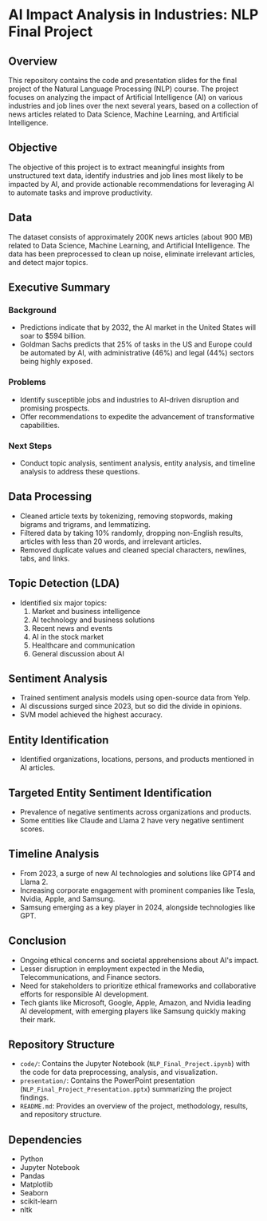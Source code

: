 # AI Impact Analysis in Industries: NLP Final Project

## Overview
This repository contains the code and presentation slides for the final project of the Natural Language Processing (NLP) course. The project focuses on analyzing the impact of Artificial Intelligence (AI) on various industries and job lines over the next several years, based on a collection of news articles related to Data Science, Machine Learning, and Artificial Intelligence.

## Objective
The objective of this project is to extract meaningful insights from unstructured text data, identify industries and job lines most likely to be impacted by AI, and provide actionable recommendations for leveraging AI to automate tasks and improve productivity.

## Data
The dataset consists of approximately 200K news articles (about 900 MB) related to Data Science, Machine Learning, and Artificial Intelligence. The data has been preprocessed to clean up noise, eliminate irrelevant articles, and detect major topics.

## Executive Summary
### Background
- Predictions indicate that by 2032, the AI market in the United States will soar to $594 billion.
- Goldman Sachs predicts that 25% of tasks in the US and Europe could be automated by AI, with administrative (46%) and legal (44%) sectors being highly exposed.

### Problems
- Identify susceptible jobs and industries to AI-driven disruption and promising prospects.
- Offer recommendations to expedite the advancement of transformative capabilities.

### Next Steps
- Conduct topic analysis, sentiment analysis, entity analysis, and timeline analysis to address these questions.

## Data Processing
- Cleaned article texts by tokenizing, removing stopwords, making bigrams and trigrams, and lemmatizing.
- Filtered data by taking 10% randomly, dropping non-English results, articles with less than 20 words, and irrelevant articles.
- Removed duplicate values and cleaned special characters, newlines, tabs, and links.

## Topic Detection (LDA)
- Identified six major topics:
  1. Market and business intelligence
  2. AI technology and business solutions
  3. Recent news and events
  4. AI in the stock market
  5. Healthcare and communication
  6. General discussion about AI

## Sentiment Analysis
- Trained sentiment analysis models using open-source data from Yelp.
- AI discussions surged since 2023, but so did the divide in opinions.
- SVM model achieved the highest accuracy.

## Entity Identification
- Identified organizations, locations, persons, and products mentioned in AI articles.

## Targeted Entity Sentiment Identification
- Prevalence of negative sentiments across organizations and products.
- Some entities like Claude and Llama 2 have very negative sentiment scores.

## Timeline Analysis
- From 2023, a surge of new AI technologies and solutions like GPT4 and Llama 2.
- Increasing corporate engagement with prominent companies like Tesla, Nvidia, Apple, and Samsung.
- Samsung emerging as a key player in 2024, alongside technologies like GPT.

## Conclusion
- Ongoing ethical concerns and societal apprehensions about AI's impact.
- Lesser disruption in employment expected in the Media, Telecommunications, and Finance sectors.
- Need for stakeholders to prioritize ethical frameworks and collaborative efforts for responsible AI development.
- Tech giants like Microsoft, Google, Apple, Amazon, and Nvidia leading AI development, with emerging players like Samsung quickly making their mark.


## Repository Structure
- `code/`: Contains the Jupyter Notebook (`NLP_Final_Project.ipynb`) with the code for data preprocessing, analysis, and visualization.
- `presentation/`: Contains the PowerPoint presentation (`NLP_Final_Project_Presentation.pptx`) summarizing the project findings.
- `README.md`: Provides an overview of the project, methodology, results, and repository structure.

## Dependencies
- Python
- Jupyter Notebook
- Pandas
- Matplotlib
- Seaborn
- scikit-learn
- nltk
